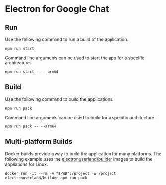 # Electron for Google Chat

## Run

Use the following command to run a build of the application.

```console
npm run start
```

Command line arguments can be used to start the app for a specific architecture.

```console
npm run start -- --arm64
```

## Build

Use the following command to build the applications.

```console
npm run pack
```

Command line arguments can be used to build for a specific architecture.

```console
npm run pack -- --arm64
```

## Multi-platform Builds

Docker builds provide a way to build the application for many platforms. The following example uses the 
[electronuserland/builder](https://hub.docker.com/r/electronuserland/builder) images to build the appliations for Linux.

```console
docker run -it --rm -v "$PWD":/project -w /project electronuserland/builder npm run pack

```




